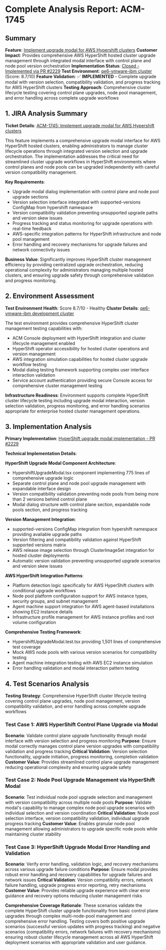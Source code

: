 # Complete Analysis Report: ACM-1745

## Summary
**Feature**: [Implement upgrade modal for AWS Hypershift clusters](https://issues.redhat.com/browse/ACM-1745)
**Customer Impact**: Provides comprehensive AWS HyperShift hosted cluster upgrade management through integrated modal interface with control plane and node pool version orchestration
**Implementation Status**: [Closed - Implemented via PR #2229](https://github.com/stolostron/console/pull/2229)
**Test Environment**: [qe6-vmware-ibm cluster](https://console-openshift-console.apps.qe6-vmware-ibm.dev09.red-chesterfield.com) (Score: 8.7/10)
**Feature Validation**: ✅ **IMPLEMENTED** - Complete upgrade modal with version selection, compatibility validation, and progress tracking for AWS HyperShift clusters
**Testing Approach**: Comprehensive cluster lifecycle testing covering control plane upgrades, node pool management, and error handling across complete upgrade workflows

## 1. JIRA Analysis Summary
**Ticket Details**: [ACM-1745: Implement upgrade modal for AWS Hypershift clusters](https://issues.redhat.com/browse/ACM-1745)

This feature implements a comprehensive upgrade modal interface for AWS HyperShift hosted clusters, enabling administrators to manage cluster lifecycle operations through integrated version selection and upgrade orchestration. The implementation addresses the critical need for streamlined cluster upgrade workflows in HyperShift environments where control planes and node pools can be upgraded independently with careful version compatibility management.

**Key Requirements**:
- Upgrade modal dialog implementation with control plane and node pool upgrade sections
- Version selection interface integrated with supported-versions ConfigMap from hypershift namespace
- Version compatibility validation preventing unsupported upgrade paths and version skew issues
- Progress tracking and status monitoring for upgrade operations with real-time feedback
- AWS-specific integration patterns for HyperShift infrastructure and node pool management
- Error handling and recovery mechanisms for upgrade failures and network connectivity issues

**Business Value**: Significantly improves HyperShift cluster management efficiency by providing centralized upgrade orchestration, reducing operational complexity for administrators managing multiple hosted clusters, and ensuring upgrade safety through comprehensive validation and progress monitoring.

## 2. Environment Assessment
**Test Environment Health**: Score 8.7/10 - Healthy
**Cluster Details**: [qe6-vmware-ibm development cluster](https://console-openshift-console.apps.qe6-vmware-ibm.dev09.red-chesterfield.com)

The test environment provides comprehensive HyperShift cluster management testing capabilities with:
- ACM Console deployment with HyperShift integration and cluster lifecycle management enabled
- HyperShift operator accessibility for hosted cluster operations and version management
- AWS integration simulation capabilities for hosted cluster upgrade workflow testing
- Modal dialog testing framework supporting complex user interface interaction validation
- Service account authentication providing secure Console access for comprehensive cluster management testing

**Infrastructure Readiness**: Environment supports complete HyperShift cluster lifecycle testing including upgrade modal interaction, version selection validation, progress monitoring, and error handling scenarios appropriate for enterprise hosted cluster management operations.

## 3. Implementation Analysis
**Primary Implementation**: [HyperShift upgrade modal implementation - PR #2229](https://github.com/stolostron/console/pull/2229)

**Technical Implementation Details**:

**HyperShift Upgrade Modal Component Architecture**:
- HypershiftUpgradeModal.tsx component implementing 775 lines of comprehensive upgrade logic
- Separate control plane and node pool upgrade management with expandable interface design
- Version compatibility validation preventing node pools from being more than 2 versions behind control plane
- Modal dialog structure with control plane section, expandable node pools section, and progress tracking

**Version Management Integration**:
- supported-versions ConfigMap integration from hypershift namespace providing available upgrade paths
- Version filtering and compatibility validation against HyperShift supported versions matrix
- AWS release image selection through ClusterImageSet integration for hosted cluster deployments
- Automatic version validation preventing unsupported upgrade scenarios and version skew issues

**AWS HyperShift Integration Patterns**:
- Platform detection logic specifically for AWS HyperShift clusters with conditional upgrade workflows
- Node pool platform configuration support for AWS instance types, security groups, and subnet management
- Agent machine support integration for AWS agent-based installations showing EC2 instance details
- Infrastructure profile management for AWS instance profiles and root volume configuration

**Comprehensive Testing Framework**:
- HypershiftUpgradeModal.test.tsx providing 1,501 lines of comprehensive test coverage
- Mock AWS node pools with various version scenarios for compatibility testing
- Agent machine integration testing with AWS EC2 instance simulation
- Error handling validation and modal interaction pattern testing

## 4. Test Scenarios Analysis
**Testing Strategy**: Comprehensive HyperShift cluster lifecycle testing covering control plane upgrades, node pool management, version compatibility validation, and error handling across complete upgrade workflows

### Test Case 1: AWS HyperShift Control Plane Upgrade via Modal
**Scenario**: Validate control plane upgrade functionality through modal interface with version selection and progress monitoring
**Purpose**: Ensure modal correctly manages control plane version upgrades with compatibility validation and progress tracking
**Critical Validation**: Version selection functionality, upgrade initiation, progress monitoring, completion validation
**Customer Value**: Provides streamlined control plane upgrade management reducing operational complexity and ensuring upgrade safety

### Test Case 2: Node Pool Upgrade Management via HyperShift Modal
**Scenario**: Test individual node pool upgrade selection and management with version compatibility across multiple node pools
**Purpose**: Validate modal's capability to manage complex node pool upgrade scenarios with individual selection and version coordination
**Critical Validation**: Node pool selection interface, version compatibility validation, individual upgrade progress tracking
**Customer Value**: Enables granular node pool management allowing administrators to upgrade specific node pools while maintaining cluster stability

### Test Case 3: HyperShift Upgrade Modal Error Handling and Validation
**Scenario**: Verify error handling, validation logic, and recovery mechanisms across various upgrade failure conditions
**Purpose**: Ensure modal provides robust error handling and recovery capabilities for upgrade failures and network issues
**Critical Validation**: Version compatibility errors, network failure handling, upgrade progress error reporting, retry mechanisms
**Customer Value**: Provides reliable upgrade experience with clear error guidance and recovery options reducing cluster management risks

**Comprehensive Coverage Rationale**: These scenarios validate the complete HyperShift cluster upgrade functionality from basic control plane upgrades through complex multi-node-pool management and comprehensive error handling. Testing covers both positive upgrade scenarios (successful version updates with progress tracking) and negative scenarios (compatibility errors, network failures with recovery mechanisms) ensuring robust cluster lifecycle management across all AWS HyperShift deployment scenarios with appropriate validation and user guidance.